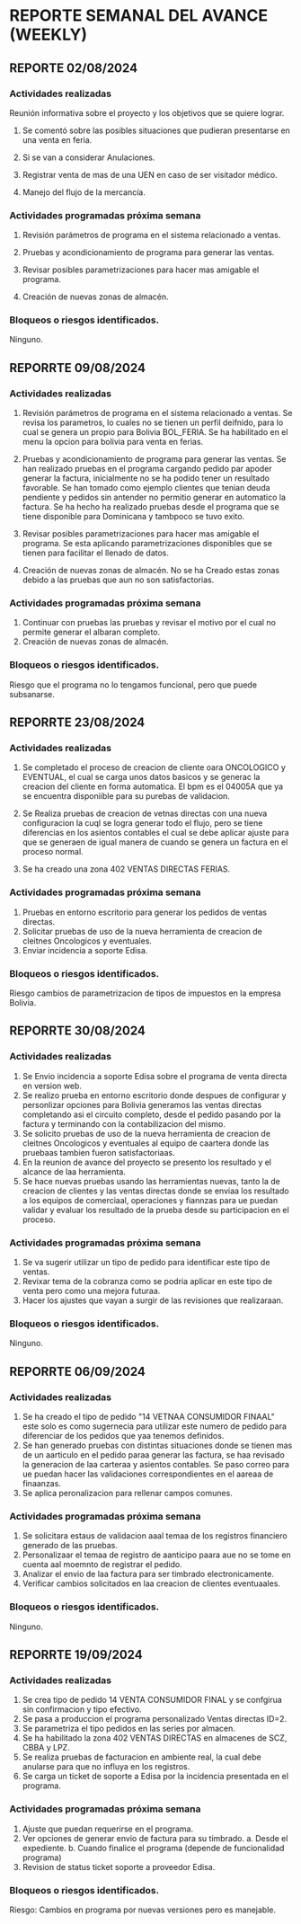 # REPORTE SEMANAL DEL AVANCE (WEEKLY)
## REPORTE 02/08/2024 
### Actividades realizadas 

Reunión informativa sobre el proyecto y los objetivos que se quiere lograr.

1. Se comentó sobre las posibles situaciones que pudieran presentarse en una venta en feria.

2. Si se van a considerar Anulaciones.

3. Registrar venta de mas de una UEN en caso de ser visitador médico.

4. Manejo del flujo de la mercancía.


### Actividades programadas próxima semana

1. Revisión parámetros de programa en el sistema relacionado a ventas.

2. Pruebas y acondicionamiento de programa para generar las ventas.

3. Revisar posibles parametrizaciones para hacer mas amigable el programa.

4. Creación de nuevas zonas de almacén.


### Bloqueos o riesgos identificados.
Ninguno.

## REPORRTE 09/08/2024
### Actividades realizadas 
1. Revisión parámetros de programa en el sistema relacionado a ventas.
Se revisa los parametros, lo cuales no se tienen un perfil deifnido, para lo cual se genera un propio para Bolivia BOL_FERIA.
Se ha habilitado en el menu la opcion para bolivia para venta en ferias.
2. Pruebas y acondicionamiento de programa para generar las ventas.
Se han realizado pruebas en el programa cargando pedido par apoder generar la factura, inicialmente no se ha podido tener un resultado favorable.
Se han tomado como ejemplo clientes que tenian deuda pendiente y pedidos sin antender no permitio generar en automatico la factura. 
Se ha hecho ha realizado pruebas desde el programa que se tiene disponible para Dominicana y tambpoco se tuvo exito.

3. Revisar posibles parametrizaciones para hacer mas amigable el programa.
Se esta aplicando parametrizaciones disponibles que se tienen para facilitar el llenado de datos.
4. Creación de nuevas zonas de almacén.
No se ha Creado estas zonas debido a las pruebas que aun no son satisfactorias.

### Actividades programadas próxima semana
1. Continuar con pruebas las pruebas y revisar el motivo por el cual no permite generar el albaran completo.
2. Creación de nuevas zonas de almacén.

### Bloqueos o riesgos identificados.
Riesgo que el programa no lo tengamos funcional, pero que puede subsanarse.


## REPORRTE 23/08/2024
### Actividades realizadas
1. Se completado el proceso de creacion de cliente oara ONCOLOGICO y EVENTUAL, el cual se carga unos datos basicos y se generac la creacion del cliente en forma automatica. El bpm es el 04005A que ya se encuentra disponiible para su purebas de validacion.

2. Se Realiza pruebas de creacion de vetnas directas con una nueva configuracion la cuql se logra generar todo el flujo, pero se tiene diferencias en los asientos contables el cual se debe aplicar ajuste para que se generaen de igual manera de cuando se genera un factura en el proceso normal.

3. Se ha creado una zona 402 VENTAS DIRECTAS FERIAS.

### Actividades programadas próxima semana
1. Pruebas en entorno escritorio para generar los pedidos de ventas directas.
2. Solicitar pruebas de uso de la nueva herramienta de creacion de cleitnes Oncologicos y eventuales.
3. Enviar incidencia a soporte Edisa.

### Bloqueos o riesgos identificados.
Riesgo cambios de parametrizacion de tipos de impuestos en la empresa Bolivia.

## REPORRTE 30/08/2024
### Actividades realizadas
1. Se Envio incidencia a soporte Edisa sobre el programa de venta directa en version web.
2. Se realizo prueba en entorno escritorio donde despues de configurar y personlizar opciones para Bolivia generamos las ventas directas completando asi el circuito completo, desde el pedido pasando por la factura y terminando con la contabilizacion del mismo.
3. Se solicito pruebas de uso de la nueva herramienta de creacion de cleitnes Oncologicos y eventuales al equipo de caartera donde las pruebaas tambien fueron satisfactoriaas.
4. En la reunion de avance del proyecto se presento los resultado y el alcance de laa herramienta.
5. Se hace nuevas pruebas usando las herramientas nuevas, tanto la de creacion de clientes y las ventas directas donde se enviaa los resultado a los equipos de comerciaal, operaciones y fiannzas para ue puedan validar y evaluar los resultado de la prueba desde su participacion en el proceso.

### Actividades programadas próxima semana
1. Se va sugerir utilizar un tipo de pedido para identificar este tipo de ventas.
2. Revixar tema de la cobranza como se podria aplicar en este tipo de venta pero como una mejora futuraa.
3. Hacer los ajustes que vayan a surgir de las revisiones que realizaraan.

### Bloqueos o riesgos identificados.
Ninguno.

## REPORRTE 06/09/2024
### Actividades realizadas
1. Se ha creado el tipo de pedido "14  VETNAA CONSUMIDOR FINAAL" este solo es como sugernecia para utilizar este numero de pedido para diferenciar de los pedidos que yaa tenemos definidos.
2.  Se han generado pruebas con distintas situaciones donde se tienen mas de un aarticulo en el pedido paraa generar las factura, se haa revisado la generacion de laa carteraa y asientos contables. Se paso correo para ue puedan hacer las validaciones correspondientes en el aareaa de finaanzas.
3. Se aplica peronalizacion para rellenar campos comunes.

### Actividades programadas próxima semana
1. Se solicitara estaus de validacion aaal temaa de los registros financiero generado de las pruebas.
2. Personalizaar el temaa de registro de aanticipo paara aue no se tome en cuenta aal moemnto de registrar el pedido.
3. Analizar el envio de laa factura para ser timbrado electronicamente.
4. Verificar cambios solicitados en laa creacion de clientes eventuaales.

### Bloqueos o riesgos identificados.
Ninguno.


## REPORRTE 19/09/2024
### Actividades realizadas
1. Se crea tipo de pedido 14 VENTA CONSUMIDOR FINAL  y se confgirua sin confirmacion y tipo efectivo.
2. Se pasa a produccion el programa personalizado Ventas directas ID=2.
3. Se parametriza el tipo pedidos en las series por almacen.
4. Se ha habilitado la zona 402 VENTAS DIRECTAS en almacenes de SCZ, CBBA y LPZ.
5. Se realiza pruebas de facturacion en ambiente real, la cual debe anularse para que no influya en los registros.
6. Se carga un ticket de soporte a Edisa por la incidencia presentada en el programa.

### Actividades programadas próxima semana
1. Ajuste que puedan requerirse en el programa.
2. Ver opciones de generar envio de factura para su timbrado.
    a. Desde el expediente.
    b. Cuando finalice el programa (depende de funcionalidad programa)
3. Revision de status ticket soporte a proveedor Edisa.

### Bloqueos o riesgos identificados.
Riesgo: Cambios en programa por nuevas versiones pero es manejable.


